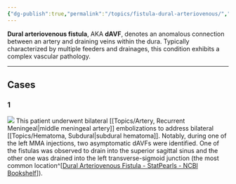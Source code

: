 ```yaml
---
{"dg-publish":true,"permalink":"/topics/fistula-dural-arteriovenous/","tags":["anatomy"],"created":"2024-01-23T09:37:59.000-08:00","updated":"2024-05-03T12:57:23.320-07:00"}
---
```



**Dural arteriovenous fistula**, AKA **dAVF**, denotes an anomalous connection between an artery and draining veins within the dura. Typically characterized by multiple feeders and drainages, this condition exhibits a complex vascular pathology.

---

## Cases

### 1

![](https://i.imgur.com/662qv95.jpeg)
This patient underwent bilateral [[Topics/Artery, Recurrent Meningeal\|middle meningeal artery]] embolizations to address bilateral [[Topics/Hematoma, Subdural\|subdural hematoma]]. Notably, during one of the left MMA injections, two asymptomatic dAVFs were identified. One of the fistulas was observed to drain into the superior sagittal sinus and the other one was drained into the left transverse-sigmoid junction (the most common location^[[Dural Arteriovenous Fistula - StatPearls - NCBI Bookshelf](https://www.ncbi.nlm.nih.gov/books/NBK532274/)]).